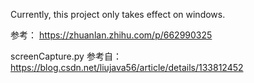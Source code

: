 Currently, this project only takes effect on windows.


参考：
https://zhuanlan.zhihu.com/p/662990325


screenCapture.py 参考自：
https://blog.csdn.net/liujava56/article/details/133812452



